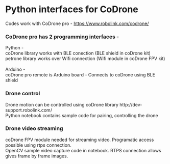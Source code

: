 # Python interfaces for CoDrone

Codes work with CoDrone pro - https://www.robolink.com/codrone/

<h3>CoDrone pro has 2 programming interfaces - </h3>
Python - <br>
coDrone library works with BLE conection (BLE shield in coDrone kit)<br>
petrone library works over Wifi connection (Wifi module in coDrone FPV kit)<br><br>
Arduino - <br>
coDrone pro remote is Arduino board - Connects to coDrone using BLE shield
<br>

<h3>Drone control</h3>
Drone motion can be controlled using coDrone library http://dev-support.robolink.com/<br>
Python notebook contains sample code for pairing, controlling the drone

<h3>Drone video streaming</h3>
coDrone FPV module needed for streaming video. Programatic access possible using rtps connection. <br>
OpenCV sample video capture code in notebook. RTPS connection allows gives frame by frame images.




